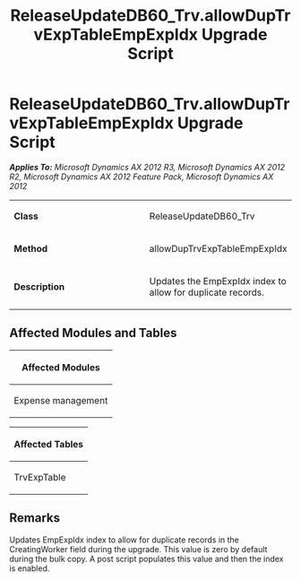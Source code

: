 ﻿---
title: ReleaseUpdateDB60_Trv.allowDupTrvExpTableEmpExpIdx Upgrade Script
TOCTitle: ReleaseUpdateDB60_Trv.allowDupTrvExpTableEmpExpIdx Upgrade Script
ms:assetid: 33266836-bea1-f2a5-1332-f2325065c325
ms:mtpsurl: https://msdn.microsoft.com/en-us/library/JJ685096(v=AX.60)
ms:contentKeyID: 49707550
ms.date: 05/18/2015
mtps_version: v=AX.60
---

# ReleaseUpdateDB60\_Trv.allowDupTrvExpTableEmpExpIdx Upgrade Script 


_**Applies To:** Microsoft Dynamics AX 2012 R3, Microsoft Dynamics AX 2012 R2, Microsoft Dynamics AX 2012 Feature Pack, Microsoft Dynamics AX 2012_

<table>
<colgroup>
<col style="width: 50%" />
<col style="width: 50%" />
</colgroup>
<tbody>
<tr class="odd">
<td><p><strong>Class</strong></p></td>
<td><p>ReleaseUpdateDB60_Trv</p></td>
</tr>
<tr class="even">
<td><p><strong>Method</strong></p></td>
<td><p>allowDupTrvExpTableEmpExpIdx</p></td>
</tr>
<tr class="odd">
<td><p><strong>Description</strong></p></td>
<td><p>Updates the EmpExpIdx index to allow for duplicate records.</p></td>
</tr>
</tbody>
</table>


## Affected Modules and Tables

<table>
<colgroup>
<col style="width: 100%" />
</colgroup>
<thead>
<tr class="header">
<th><p>Affected Modules</p></th>
</tr>
</thead>
<tbody>
<tr class="odd">
<td><p>Expense management</p></td>
</tr>
</tbody>
</table>


<table>
<colgroup>
<col style="width: 100%" />
</colgroup>
<thead>
<tr class="header">
<th><p>Affected Tables</p></th>
</tr>
</thead>
<tbody>
<tr class="odd">
<td><p>TrvExpTable</p></td>
</tr>
</tbody>
</table>


## Remarks

Updates EmpExpIdx index to allow for duplicate records in the CreatingWorker field during the upgrade. This value is zero by default during the bulk copy. A post script populates this value and then the index is enabled.

  


